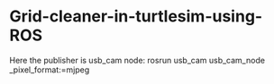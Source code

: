 # Grid-cleaner-in-turtlesim-using-ROS

Here the publisher is usb_cam node: rosrun usb_cam usb_cam_node _pixel_format:=mjpeg

